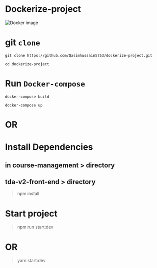 # Dockerize-project
![Docker image](https://d1q6f0aelx0por.cloudfront.net/product-logos/library-docker-logo.png)

# git `clone` 
```git
git clone https://github.com/Qasimhussain5753/dockerize-project.git
```
```
cd dockerize-project
 ```
# Run `Docker-compose`
```
docker-compose build
```
```
docker-compose up
```

# OR 

# Install Dependencies 
## in course-management > directory
## tda-v2-front-end > directory
> npm install

# Start project
> npm run start:dev
# OR
> yarn start:dev
